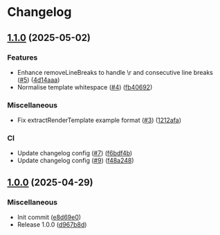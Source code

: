 # Changelog

## [1.1.0](https://github.com/pyx-industries/vc-render-template-utils/compare/1.0.0...v1.1.0) (2025-05-02)


### Features

* Enhance removeLineBreaks to handle \r and consecutive line breaks ([#5](https://github.com/pyx-industries/vc-render-template-utils/issues/5)) ([4d14aaa](https://github.com/pyx-industries/vc-render-template-utils/commit/4d14aaa3db0c627c2e475bab69e9cea79edb065e))
* Normalise template whitespace ([#4](https://github.com/pyx-industries/vc-render-template-utils/issues/4)) ([fb40692](https://github.com/pyx-industries/vc-render-template-utils/commit/fb40692c6a74f02aedae454a31498b79fc611608))


### Miscellaneous

* Fix extractRenderTemplate example format ([#3](https://github.com/pyx-industries/vc-render-template-utils/issues/3)) ([1212afa](https://github.com/pyx-industries/vc-render-template-utils/commit/1212afa2b73ffa0c49e80df799a9a124d23c8a7a))


### CI

* Update changelog config ([#7](https://github.com/pyx-industries/vc-render-template-utils/issues/7)) ([f6bdf4b](https://github.com/pyx-industries/vc-render-template-utils/commit/f6bdf4b35c62e99cddf0821466ccffe9268b44dc))
* Update changelog config ([#9](https://github.com/pyx-industries/vc-render-template-utils/issues/9)) ([f48a248](https://github.com/pyx-industries/vc-render-template-utils/commit/f48a24881342bdec3773e095eb569e808535d4dd))

## [1.0.0](https://github.com/pyx-industries/vc-render-template-utils/compare/v1.0.0...v1.0.0) (2025-04-29)


### Miscellaneous

* Init commit ([e8d69e0](https://github.com/pyx-industries/vc-render-template-utils/commit/e8d69e036ab19224d97857033b57dbc73ad4f42f))
* Release 1.0.0 ([d967b8d](https://github.com/pyx-industries/vc-render-template-utils/commit/d967b8d26ea337e5c64e0a3e8ce0d27678af2db6))
